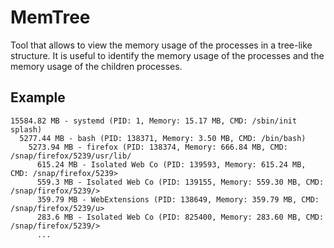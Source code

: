# MemTree
Tool that allows to view the memory usage of the processes in a tree-like structure. It is useful to identify the memory usage of the processes and the memory usage of the children processes.

## Example
```
15584.82 MB - systemd (PID: 1, Memory: 15.17 MB, CMD: /sbin/init splash)
  5277.44 MB - bash (PID: 138371, Memory: 3.50 MB, CMD: /bin/bash)
    5273.94 MB - firefox (PID: 138374, Memory: 666.84 MB, CMD: /snap/firefox/5239/usr/lib/
      615.24 MB - Isolated Web Co (PID: 139593, Memory: 615.24 MB, CMD: /snap/firefox/5239>
      559.3 MB - Isolated Web Co (PID: 139155, Memory: 559.30 MB, CMD: /snap/firefox/5239/>
      359.79 MB - WebExtensions (PID: 138649, Memory: 359.79 MB, CMD: /snap/firefox/5239/u>
      283.6 MB - Isolated Web Co (PID: 825400, Memory: 283.60 MB, CMD: /snap/firefox/5239/>
      ...
```
